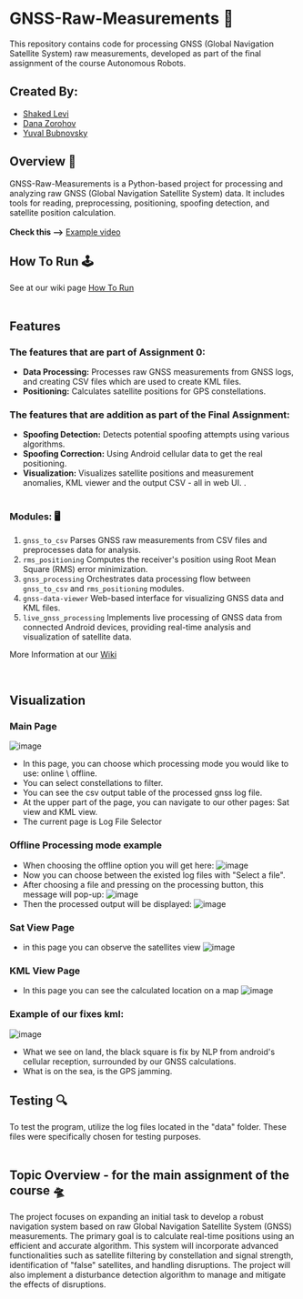 # GNSS-Raw-Measurements :satellite:
This repository contains code for processing GNSS (Global Navigation Satellite System) raw measurements, developed as part of the final assignment of the course Autonomous Robots.

## Created By:
* [Shaked Levi](https://github.com/20shaked20)
* [Dana Zorohov](https://github.com/danaZo)
* [Yuval Bubnovsky](https://github.com/YuvalBubnovsky)

## Overview :pushpin:
GNSS-Raw-Measurements is a Python-based project for processing and analyzing raw GNSS (Global Navigation Satellite System) data. It includes tools for reading, preprocessing, positioning, spoofing detection, and satellite position calculation. </br></br>
**Check this -->** [Example video](https://youtu.be/EWFWahptJc0)


## How To Run :joystick:
See at our wiki page [How To Run](https://github.com/20shaked20/GNSS-Raw-Measurements/wiki/How-To-Run)
</br></br>

## Features
### The features that are part of Assignment 0:
- **Data Processing:** Processes raw GNSS measurements from GNSS logs, and creating CSV files which are used to create KML files.
- **Positioning:** Calculates satellite positions for GPS constellations.
### The features that are addition as part of the Final Assignment:
- **Spoofing Detection:** Detects potential spoofing attempts using various algorithms.
- **Spoofing Correction:** Using Android cellular data to get the real positioning.
- **Visualization:** Visualizes satellite positions and measurement anomalies, KML viewer and the output CSV - all in web UI. .</br></br>


### Modules: :desktop_computer:
1. ```gnss_to_csv``` Parses GNSS raw measurements from CSV files and preprocesses data for analysis.
2. ```rms_positioning``` Computes the receiver's position using Root Mean Square (RMS) error minimization.
3. ```gnss_processing``` Orchestrates data processing flow between ```gnss_to_csv``` and ```rms_positioning``` modules.
4. ```gnss-data-viewer``` Web-based interface for visualizing GNSS data and KML files.
5. ```live_gnss_processing``` Implements live processing of GNSS data from connected Android devices, providing real-time analysis and visualization of satellite data.

More Information at our [Wiki](https://github.com/20shaked20/GNSS-Raw-Measurements/wiki)

</br>

## Visualization
### Main Page
![image](https://github.com/20shaked20/GNSS-Raw-Measurements/assets/93203695/cc1c93a9-996b-479d-a656-68d1847dbbbd)
- In this page, you can choose which processing mode you would like to use: online \ offline.
- You can select constellations to filter.
- You can see the csv output table of the processed gnss log file.
- At the upper part of the page, you can navigate to our other pages: Sat view and KML view.
- The current page is Log File Selector

### Offline Processing mode example
- When choosing the offline option you will get here:
![image](https://github.com/20shaked20/GNSS-Raw-Measurements/assets/93203695/ac03a49d-33e4-4436-add4-fc79f702117e)
- Now you can choose between the existed log files with "Select a file".
- After choosing a file and pressing on the processing button, this message will pop-up:
![image](https://github.com/20shaked20/GNSS-Raw-Measurements/assets/93203695/3ddf4ea4-af30-4895-881a-a2feb48d9118)
- Then the processed output will be displayed:
![image](https://github.com/20shaked20/GNSS-Raw-Measurements/assets/93203695/af80fd1a-793e-4e6c-aaf1-9111373adad8)

### Sat View Page
- in this page you can observe the satellites view
![image](https://github.com/20shaked20/GNSS-Raw-Measurements/assets/93203695/f3755d62-d8ed-4a23-901e-e9427640eef9)

### KML View Page
- In this page you can see the calculated location on a map
![image](https://github.com/20shaked20/GNSS-Raw-Measurements/assets/93203695/b7ef7be2-5851-468a-939f-e868ef8e1c3f)

### Example of our fixes kml:
![image](https://github.com/20shaked20/GNSS-Raw-Measurements/assets/93203695/64ea233d-3969-485e-8ba6-04af490c16c9)
- What we see on land, the black square is fix by NLP from android's cellular reception, surrounded by our GNSS calculations.
- What is on the sea, is the GPS jamming.

## Testing :mag:
To test the program, utilize the log files located in the "data" folder. These files were specifically chosen for testing purposes.
</br></br>



## Topic Overview - for the main assignment of the course :flying_saucer:
The project focuses on expanding an initial task to develop a robust navigation system based on raw Global Navigation Satellite System (GNSS) measurements. The primary goal is to calculate real-time positions using an efficient and accurate algorithm. This system will incorporate advanced functionalities such as satellite filtering by constellation and signal strength, identification of "false" satellites, and handling disruptions. The project will also implement a disturbance detection algorithm to manage and mitigate the effects of disruptions.
</br>


